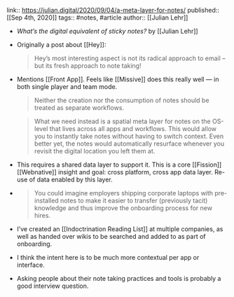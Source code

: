 link:: https://julian.digital/2020/09/04/a-meta-layer-for-notes/
published:: [[Sep 4th, 2020]]
tags:: #notes, #article 
author:: [[Julian Lehr]]

- _What’s the digital equivalent of sticky notes?_ by [[Julian Lehr]]
- Originally a post about [[Hey]]:
  > Hey’s most interesting aspect is not its radical approach to email – but its fresh approach to note taking!
- Mentions [[Front App]]. Feels like [[Missive]] does this really well — in both single player and team mode.
  
  > Neither the creation nor the consumption of notes should be treated as separate workflows.
  
  > What we need instead is a spatial meta layer for notes on the OS-level that lives across all apps and workflows. This would allow you to instantly take notes without having to switch context. Even better yet, the notes would automatically resurface whenever you revisit the digital location you left them at.
- This requires a shared data layer to support it. This is a core [[Fission]] [[Webnative]] insight and goal: cross platform, cross app data layer. Re-use of data enabled by this layer.
- > You could imagine employers shipping corporate laptops with pre-installed notes to make it easier to transfer (previously tacit) knowledge and thus improve the onboarding process for new hires.
- I’ve created an [[Indoctrination Reading List]] at multiple companies, as well as handed over wikis to be searched and added to as part of onboarding.
- I think the intent here is to be much more contextual per app or interface.
- Asking people about their note taking practices and tools is probably a good interview question.